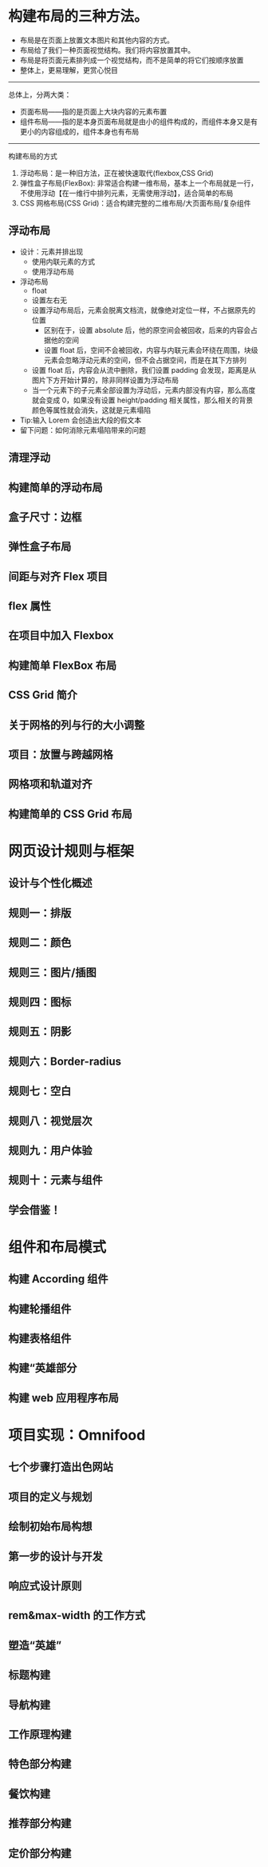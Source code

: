 # 构建布局的三种方法。

- 布局是在页面上放置文本图片和其他内容的方式。
- 布局给了我们一种页面视觉结构。我们将内容放置其中。
- 布局是将页面元素排列成一个视觉结构，而不是简单的将它们按顺序放置
- 整体上，更易理解，更赏心悦目

---

总体上，分两大类：

- 页面布局——指的是页面上大块内容的元素布置
- 组件布局——指的是本身页面布局就是由小的组件构成的，而组件本身又是有更小的内容组成的，组件本身也有布局

---

构建布局的方式

1. 浮动布局：是一种旧方法，正在被快速取代(flexbox,CSS Grid)
2. 弹性盒子布局(FlexBox): 非常适合构建一维布局，基本上一个布局就是一行，不使用浮动【在一维行中排列元素，无需使用浮动】，适合简单的布局
3. CSS 网格布局(CSS Grid)：适合构建完整的二维布局/大页面布局/复杂组件

## 浮动布局

- 设计：元素并排出现
  - 使用内联元素的方式
  - 使用浮动布局
- 浮动布局
  - float
  - 设置左右无
  - 设置浮动布局后，元素会脱离文档流，就像绝对定位一样，不占据原先的位置
    - 区别在于，设置 absolute 后，他的原空间会被回收，后来的内容会占据他的空间
    - 设置 float 后，空间不会被回收，内容与内联元素会环绕在周围，块级元素会忽略浮动元素的空间，但不会占据空间，而是在其下方排列
  - 设置 float 后，内容会从流中删除，我们设置 padding 会发现，距离是从图片下方开始计算的，除非同样设置为浮动布局
  - 当一个元素下的子元素全部设置为浮动后，元素内部没有内容，那么高度就会变成 0，如果没有设置 height/padding 相关属性，那么相关的背景颜色等属性就会消失，这就是元素塌陷
- Tip:输入 Lorem 会创造出大段的假文本
- 留下问题：如何消除元素塌陷带来的问题

## 清理浮动

## 构建简单的浮动布局

## 盒子尺寸：边框

## 弹性盒子布局

## 间距与对齐 Flex 项目

## flex 属性

## 在项目中加入 Flexbox

## 构建简单 FlexBox 布局

## CSS Grid 简介

## 关于网格的列与行的大小调整

## 项目：放置与跨越网格

## 网格项和轨道对齐

## 构建简单的 CSS Grid 布局

# 网页设计规则与框架

## 设计与个性化概述

## 规则一：排版

## 规则二：颜色

## 规则三：图片/插图

## 规则四：图标

## 规则五：阴影

## 规则六：Border-radius

## 规则七：空白

## 规则八：视觉层次

## 规则九：用户体验

## 规则十：元素与组件

## 学会借鉴！

# 组件和布局模式

## 构建 According 组件

## 构建轮播组件

## 构建表格组件

## 构建“英雄部分

## 构建 web 应用程序布局

# 项目实现：Omnifood

## 七个步骤打造出色网站

## 项目的定义与规划

## 绘制初始布局构想

## 第一步的设计与开发

## 响应式设计原则

## rem&max-width 的工作方式

## 塑造“英雄”

## 标题构建

## 导航构建

## 工作原理构建

## 特色部分构建

## 餐饮构建

## 推荐部分构建

## 定价部分构建

##

